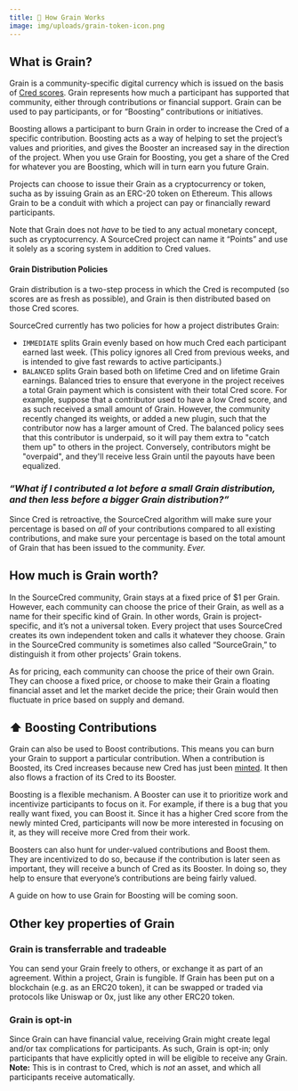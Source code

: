 ```yaml
---
title: 🌾 How Grain Works
image: img/uploads/grain-token-icon.png
---
```


## What is Grain?

Grain is a community-specific digital currency which is issued on the basis of
[Cred scores](https://sourcecred.io/docs/beta/cred). Grain represents how much a
participant has supported that community, either through contributions or
financial support. Grain can be used to pay participants, or for “Boosting”
contributions or initiatives.

Boosting allows a participant to burn Grain in order to increase the Cred of a
specific contribution. Boosting acts as a way of helping to set the project’s
values and priorities, and gives the Booster an increased say in the direction
of the project. When you use Grain for Boosting, you get a share of the Cred for
whatever you are Boosting, which will in turn earn you future Grain.

Projects can choose to issue their Grain as a cryptocurrency or token, sucha as
by issuing Grain as an ERC-20 token on Ethereum. This allows Grain to be
a conduit with which a project can pay or financially reward participants.

Note that Grain does not _have_ to be tied to any actual monetary concept, such
as cryptocurrency. A SourceCred project can name it “Points” and use it solely
as a scoring system in addition to Cred values.



#### Grain Distribution Policies

Grain distribution is a two-step process in which the Cred is recomputed
(so scores are as fresh as possible), and Grain is then distributed
based on those Cred scores.

SourceCred currently has two policies for how a project distributes Grain:

- `IMMEDIATE` splits Grain evenly based on how much Cred each participant earned
  last week. (This policy ignores all Cred from previous weeks, and is intended
  to give fast rewards to active participants.)
- `BALANCED` splits Grain based both on lifetime Cred and on lifetime Grain
  earnings. Balanced tries to ensure that everyone in the project receives a
  total Grain payment which is consistent with their total Cred score. For
  example, suppose that a contributor used to have a low Cred score, and as such
  received a small amount of Grain. However, the community recently changed its
  weights, or added a new plugin, such that the contributor now has a larger
  amount of Cred. The balanced policy sees that this contributor is underpaid,
  so it will pay them extra to "catch them up" to others in the project.
  Conversely, contributors might be "overpaid", and they'll receive less Grain
  until the payouts have been equalized.

### _“What if I contributed a lot before a small Grain distribution, and then less before a bigger Grain distribution?”_

Since Cred is retroactive, the SourceCred algorithm will make sure your
percentage is based on _all_ of your contributions compared to all existing
contributions, and make sure your percentage is based on the total amount of
Grain that has been issued to the community. _Ever._

## How much is Grain worth?

In the SourceCred community, Grain stays at a fixed price of \$1 per Grain.
However, each community can choose the price of their Grain, as well as a name
for their specific kind of Grain. In other words, Grain is project-specific, and
it’s not a universal token. Every project that uses SourceCred creates its own
independent token and calls it whatever they choose. Grain in the SourceCred
community is sometimes also called “SourceGrain,” to distinguish it from other
projects’ Grain tokens.

As for pricing, each community can choose the price of their own Grain. They can
choose a fixed price, or choose to make their Grain a floating financial asset
and let the market decide the price; their Grain would then fluctuate in price
based on supply and demand.

## ⬆️ Boosting Contributions

Grain can also be used to Boost contributions. This means you can burn your
Grain to support a particular contribution. When a contribution is Boosted, its
Cred increases because new Cred has just been [minted](https://sourcecred.io/docs/beta/cred#-cred-minting).
It then also flows a fraction of its Cred to its Booster.

Boosting is a flexible mechanism. A Booster can use it to prioritize work and
incentivize participants to focus on it. For example, if there is a bug that you
really want fixed, you can Boost it. Since it has a higher Cred score from the
newly minted Cred, participants will now be more interested in focusing on it,
as they will receive more Cred from their work.

Boosters can also hunt for under-valued contributions and Boost them. They are
incentivized to do so, because if the contribution is later seen as important,
they will receive a bunch of Cred as its Booster. In doing so, they help to
ensure that everyone’s contributions are being fairly valued.

A guide on how to use Grain for Boosting will be coming soon.

## Other key properties of Grain

### Grain is transferrable and tradeable

You can send your Grain freely to others, or exchange it as part of an
agreement. Within a project, Grain is fungible. If Grain has been put on a
blockchain (e.g. as an ERC20 token), it can be swapped or traded via protocols
like Uniswap or 0x, just like any other ERC20 token.

### Grain is opt-in

Since Grain can have financial value, receiving Grain might create legal and/or
tax complications for participants. As such, Grain is opt-in; only participants
that have explicitly opted in will be eligible to receive any Grain. **Note:**
This is in contrast to Cred, which is _not_ an asset, and which all participants
receive automatically.
